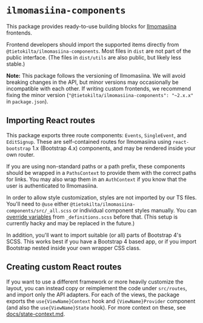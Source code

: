 # `ilmomasiina-components`

This package provides ready-to-use building blocks for [Ilmomasiina](https://github.com/Tietokilta/ilmomasiina)
frontends.

Frontend developers should import the supported items directly from `@tietokilta/ilmomasiina-components`. Most files
in `dist` are not part of the public interface. (The files in `dist/utils` are also public, but likely less stable.)

**Note:** This package follows the versioning of Ilmomasiina. We will avoid breaking changes in the API, but minor
versions may occasionally be incompatible with each other. If writing custom frontends, we recommend fixing the
minor version (`"@tietokilta/ilmomasiina-components": "~2.x.x"` in `package.json`).

## Importing React routes

This package exports three route components: `Events`, `SingleEvent`, and `EditSignup`. These are self-contained routes
for Ilmomasiina using `react-bootstrap` 1.x (Bootstrap 4.x) components, and may be rendered inside your own router.

If you are using non-standard paths or a path prefix, these components should be wrapped in a `PathsContext` to provide
them with the correct paths for links. You may also wrap them in an `AuthContext` if you know that the user is
authenticated to Ilmomasiina.

In order to allow style customization, styles are not imported by our TS files. You'll need to `@use` either
`@tietokilta/ilmomasiina-components/src/_all.scss` or individual component styles manually. You can
[override variables](https://sass-lang.com/documentation/at-rules/use#reassigning-variables) from `_definitions.scss`
before that. (This setup is currently hacky and may be replaced in the future.)

In addition, you'll want to import suitable (or all) parts of Bootstrap 4's SCSS. This works best if you have a
Bootstrap 4 based app, or if you import Bootstrap nested inside your own wrapper CSS class.

## Creating custom React routes

If you want to use a different framework or more heavily customize the layout, you can instead copy or reimplement the
code under `src/routes`, and import only the API adapters. For each of the views, the package exports the
`use{ViewName}Context` hook and `{ViewName}Provider` component (and also the `use{ViewName}State` hook). For more
context on these, see [docs/state-context.md](https://github.com/Tietokilta/ilmomasiina/blob/dev/docs/state-context.md).
